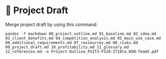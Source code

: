 # 📕 Project Draft

Merge project draft by using this command:

```shell
pandoc -f markdown 00_project_outline.md 01_baseline.md 02_idea.md 03_client_benefits.md 04_competition_analysis.md 05_main_use_case.md 06_additional_requirements.md 07_ressources.md 08_risks.md 09_project_draft.md 10_profitability.md 11_glossary.md 12_references.md -o Project-Outline_PSIT3-FS20-IT18ta_WIN-Team5.pdf
```
